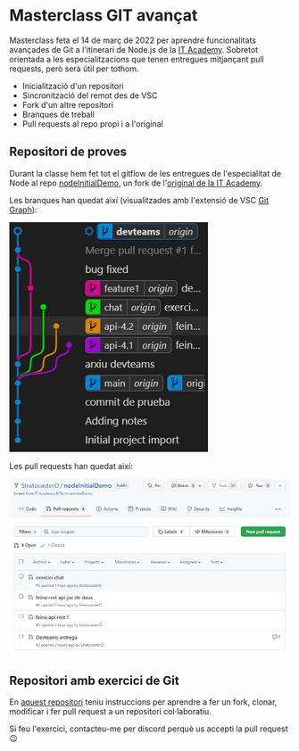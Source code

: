 # Masterclass GIT avançat

Masterclass feta el 14 de març de 2022 per aprendre funcionalitats avançades de Git a l'itinerari de Node.js de la [IT Academy](https://www.barcelonactiva.cat/es/itacademy). Sobretot  orientada a les especialitzacions que tenen entregues mitjançant pull requests, però serà útil per tothom.

- Inicialització d'un repositori
- Sincronització del remot des de VSC
- Fork d'un altre repositori
- Branques de treball
- Pull requests al repo propi i a l'original

## Repositori de proves

Durant la classe hem fet tot el gitflow de les entregues de l'especialitat de Node al repo [nodeInitialDemo](https://github.com/StratocasterO/nodeInitialDemo/), un fork de l'[original de la IT Academy](https://github.com/IT-Academy-BCN/nodeInitialDemo).

Les branques han quedat així (visualitzades amb l'extensió de VSC [Git Graph](https://marketplace.visualstudio.com/items?itemName=mhutchie.git-graph)):

![imatge de les branques del repositori de prova](nodeInitialDemo.png)

Les pull requests han quedat així:

![imatge de les pull requests fetes](pullrequests.png)

## Repositori amb exercici de Git

En [aquest repositori](https://github.com/IT-Academy-BCN/node_git_initials) teniu instruccions per aprendre a fer un fork, clonar, modificar i fer pull request a un repositori col·laboratiu.

Si feu l'exercici, contacteu-me per discord perquè us accepti la pull request 😉

